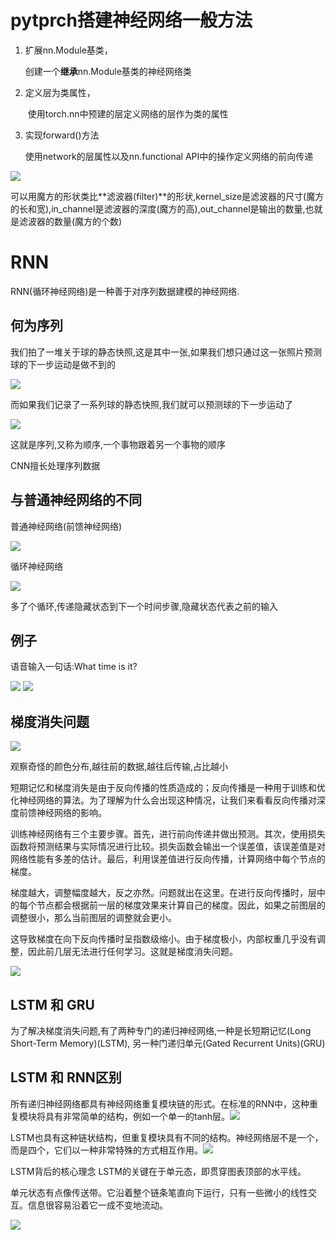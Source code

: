 # pytprch搭建神经网络一般方法

1. 扩展nn.Module基类，

   创建一个**继承**nn.Module基类的神经网络类

2. 定义层为类属性，

   ​	使用torch.nn中预建的层定义网络的层作为类的属性

3. 实现forward()方法

   使用network的层属性以及nn.functional API中的操作定义网络的前向传递





<img src="https://spasmodic.oss-cn-hangzhou.aliyuncs.com/1689232456617.png"/>

可以用魔方的形状类比**滤波器(filter)**的形状,kernel_size是滤波器的尺寸(魔方的长和宽),in_channel是滤波器的深度(魔方的高),out_channel是输出的数量,也就是滤波器的数量(魔方的个数)



# RNN

RNN(循环神经网络)是一种善于对序列数据建模的神经网络.

## 何为序列

我们拍了一堆关于球的静态快照,这是其中一张,如果我们想只通过这一张照片预测球的下一步运动是做不到的

<img src="https://spasmodic.oss-cn-hangzhou.aliyuncs.com/20230713204957.png"/>

而如果我们记录了一系列球的静态快照,我们就可以预测球的下一步运动了

<img src="https://spasmodic.oss-cn-hangzhou.aliyuncs.com/1_2UsTgXbxwHXYmFmskHL-9w.gif"/>

这就是序列,又称为顺序,一个事物跟着另一个事物的顺序

CNN擅长处理序列数据

## 与普通神经网络的不同

普通神经网络(前馈神经网络)

<img src="https://spasmodic.oss-cn-hangzhou.aliyuncs.com/20230713212202.png"/>

循环神经网络

<img src="https://spasmodic.oss-cn-hangzhou.aliyuncs.com/1_T_ECcHZWpjn0Ki4_4BEzow.gif"/>

多了个循环,传递隐藏状态到下一个时间步骤,隐藏状态代表之前的输入

## 例子

语音输入一句话:What time is it?

<img src="https://spasmodic.oss-cn-hangzhou.aliyuncs.com/111.gif"/>

<img src="https://spasmodic.oss-cn-hangzhou.aliyuncs.com/1_3bKRTcqSbto3CXfwshVwmQ.gif"/>

## 梯度消失问题

<img src="https://spasmodic.oss-cn-hangzhou.aliyuncs.com/20230713213132.png"/>

观察奇怪的颜色分布,越往前的数据,越往后传输,占比越小

短期记忆和梯度消失是由于反向传播的性质造成的；反向传播是一种用于训练和优化神经网络的算法。为了理解为什么会出现这种情况，让我们来看看反向传播对深度前馈神经网络的影响。

训练神经网络有三个主要步骤。首先，进行前向传递并做出预测。其次，使用损失函数将预测结果与实际情况进行比较。损失函数会输出一个误差值，该误差值是对网络性能有多差的估计。最后，利用误差值进行反向传播，计算网络中每个节点的梯度。

梯度越大，调整幅度越大，反之亦然。问题就出在这里。在进行反向传播时，层中的每个节点都会根据前一层的梯度效果来计算自己的梯度。因此，如果之前图层的调整很小，那么当前图层的调整就会更小。

这导致梯度在向下反向传播时呈指数级缩小。由于梯度极小，内部权重几乎没有调整，因此前几层无法进行任何学习。这就是梯度消失问题。

<img src="https://spasmodic.oss-cn-hangzhou.aliyuncs.com/1_8eriEDJZisidMG_yyEDEAA.gif"/>

## LSTM 和 GRU

为了解决梯度消失问题,有了两种专门的递归神经网络,一种是长短期记忆(Long Short-Term Memory)(LSTM),  另一种门递归单元(Gated Recurrent Units)(GRU)

## LSTM 和 RNN区别

所有递归神经网络都具有神经网络重复模块链的形式。在标准的RNN中，这种重复模块将具有非常简单的结构，例如一个单一的tanh层。<img src="https://spasmodic.oss-cn-hangzhou.aliyuncs.com/1689256655131.png"/>



LSTM也具有这种链状结构，但重复模块具有不同的结构。神经网络层不是一个，而是四个，它们以一种非常特殊的方式相互作用。<img src="https://spasmodic.oss-cn-hangzhou.aliyuncs.com/1689256672285.png"/>

LSTM背后的核心理念 LSTM的关键在于单元态，即贯穿图表顶部的水平线。

单元状态有点像传送带。它沿着整个链条笔直向下运行，只有一些微小的线性交互。信息很容易沿着它一成不变地流动。

<img src="https://spasmodic.oss-cn-hangzhou.aliyuncs.com/1689257662133.png"/>